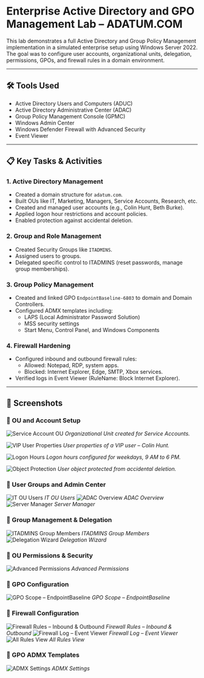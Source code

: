 # Enterprise Active Directory and GPO Management Lab – ADATUM.COM

This lab demonstrates a full Active Directory and Group Policy Management implementation in a simulated enterprise setup using Windows Server 2022. The goal was to configure user accounts, organizational units, delegation, permissions, GPOs, and firewall rules in a domain environment.

---

## 🛠️ Tools Used

- Active Directory Users and Computers (ADUC)
- Active Directory Administrative Center (ADAC)
- Group Policy Management Console (GPMC)
- Windows Admin Center
- Windows Defender Firewall with Advanced Security
- Event Viewer

---

## 📋 Key Tasks & Activities

### 1. **Active Directory Management**
- Created a domain structure for `adatum.com`.
- Built OUs like IT, Marketing, Managers, Service Accounts, Research, etc.
- Created and managed user accounts (e.g., Colin Hunt, Beth Burke).
- Applied logon hour restrictions and account policies.
- Enabled protection against accidental deletion.

### 2. **Group and Role Management**
- Created Security Groups like `ITADMINS`.
- Assigned users to groups.
- Delegated specific control to ITADMINS (reset passwords, manage group memberships).

### 3. **Group Policy Management**
- Created and linked GPO `EndpointBaseline-6803` to domain and Domain Controllers.
- Configured ADMX templates including:
  - LAPS (Local Administrator Password Solution)
  - MSS security settings
  - Start Menu, Control Panel, and Windows Components

### 4. **Firewall Hardening**
- Configured inbound and outbound firewall rules:
  - Allowed: Notepad, RDP, system apps.
  - Blocked: Internet Explorer, Edge, SMTP, Xbox services.
- Verified logs in Event Viewer (RuleName: Block Internet Explorer).

---

## 📸 Screenshots

### 🔹 OU and Account Setup
![Service Account OU](images/01-OU-Service-Account.png)
*Organizational Unit created for Service Accounts.*

![VIP User Properties](images/02-VIP-Account-Properties.png)
*User properties of a VIP user – Colin Hunt.*

![Logon Hours](images/03-Logon-Hours-Colin.png)
*Logon hours configured for weekdays, 9 AM to 6 PM.*

![Object Protection](images/04-Object-Details-prevent-accidental-deletion-Colin.png)
*User object protected from accidental deletion.*

### 🔹 User Groups and Admin Center
![IT OU Users](images/05-OU-IT-Users.png)
*IT OU Users*
![ADAC Overview](images/06-ADAC-Overview.png)
*ADAC Overview*
![Server Manager](images/07-Server-Manager-View.png)
*Server Manager*
### 🔹 Group Management & Delegation
![ITADMINS Group Members](images/08-Group-Members-ITADMINS.png)
*ITADMINS Group Members*
![Delegation Wizard](images/09-Delegation-Complete.png)
*Delegation Wizard*

### 🔹 OU Permissions & Security
![Advanced Permissions](images/10-Advanced-Permissions-Research.png)
*Advanced Permissions*

### 🔹 GPO Configuration
![GPO Scope – EndpointBaseline](images/11-GPO-EndpointBaseline-Scope.png)
*GPO Scope – EndpointBaseline*

### 🔹 Firewall Configuration
![Firewall Rules – Inbound & Outbound](images/12-WindowsFirewall-Inbound-Outbound-Rules.png)
*Firewall Rules – Inbound & Outbound*
![Firewall Log – Event Viewer](images/13-WindowsFirewall-EventLog.png)
*Firewall Log – Event Viewer*
![All Rules View](images/14-WindowsFirewall-FullRulesView.png)
*All Rules View*
### 🔹 GPO ADMX Templates
![ADMX Settings](images/15-GPO-Editor-ADMX-Templates.png)
*ADMX Settings*
